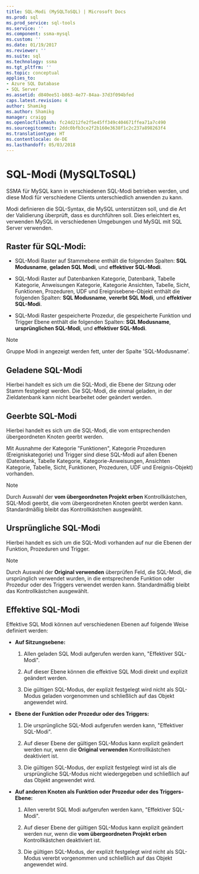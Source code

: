 ```yaml
---
title: SQL-Modi (MySQLToSQL) | Microsoft Docs
ms.prod: sql
ms.prod_service: sql-tools
ms.service: ''
ms.component: ssma-mysql
ms.custom: ''
ms.date: 01/19/2017
ms.reviewer: ''
ms.suite: sql
ms.technology: ssma
ms.tgt_pltfrm: ''
ms.topic: conceptual
applies_to:
- Azure SQL Database
- SQL Server
ms.assetid: d840ee51-b863-4e77-84aa-37d3f094bfed
caps.latest.revision: 4
author: Shamikg
ms.author: Shamikg
manager: craigg
ms.openlocfilehash: fc24d212fe2f5e45ff349c404671ffea71a7c490
ms.sourcegitcommit: 2ddc0bfb3ce2f2b160e3638f1c2c237a898263f4
ms.translationtype: HT
ms.contentlocale: de-DE
ms.lasthandoff: 05/03/2018
---
```

# <a name="sql-modes-mysqltosql"></a>SQL-Modi (MySQLToSQL)
SSMA für MySQL kann in verschiedenen SQL-Modi betrieben werden, und diese Modi für verschiedene Clients unterschiedlich anwenden zu kann.  
  
Modi definieren die SQL-Syntax, die MySQL unterstützen soll, und die Art der Validierung überprüft, dass es durchführen soll. Dies erleichtert es, verwenden MySQL in verschiedenen Umgebungen und MySQL mit SQL Server verwenden.  
  
## <a name="sql-modes-grid"></a>Raster für SQL-Modi:  
  
-   SQL-Modi Raster auf Stammebene enthält die folgenden Spalten: **SQL Modusname**, **geladen SQL Modi**, und **effektiver SQL-Modi**.  
  
-   SQL-Modi Raster auf Datenbanken Kategorie, Datenbank, Tabelle Kategorie, Anweisungen Kategorie, Kategorie Ansichten, Tabelle, Sicht, Funktionen, Prozeduren, UDF und Ereignisebene-Objekt enthält die folgenden Spalten: **SQL Modusname**, **vererbt SQL Modi**, und **effektiver SQL-Modi**.  
  
-   SQL-Modi Raster gespeicherte Prozedur, die gespeicherte Funktion und Trigger Ebene enthält die folgenden Spalten: **SQL Modusname**, **ursprünglichen SQL-Modi**, und **effektiver SQL-Modi**.  
  
> [!NOTE]  
> Gruppe Modi in angezeigt werden fett, unter der Spalte 'SQL-Modusname'.  
  
## <a name="loaded-sql-modes"></a>Geladene SQL-Modi  
Hierbei handelt es sich um die SQL-Modi, die Ebene der Sitzung oder Stamm festgelegt werden. Die SQL-Modi, die einmal geladen, in der Zieldatenbank kann nicht bearbeitet oder geändert werden.  
  
## <a name="inherited-sql-modes"></a>Geerbte SQL-Modi  
Hierbei handelt es sich um die SQL-Modi, die vom entsprechenden übergeordneten Knoten geerbt werden.  
  
Mit Ausnahme der Kategorie "Funktionen", Kategorie Prozeduren (Ereigniskategorie) und Trigger sind diese SQL-Modi auf allen Ebenen (Datenbank, Tabelle Kategorie, Kategorie-Anweisungen, Ansichten Kategorie, Tabelle, Sicht, Funktionen, Prozeduren, UDF und Ereignis-Objekt) vorhanden.  
  
> [!NOTE]  
> Durch Auswahl der **vom übergeordneten Projekt erben** Kontrollkästchen, SQL-Modi geerbt, die vom übergeordneten Knoten geerbt werden kann. Standardmäßig bleibt das Kontrollkästchen ausgewählt.  
  
## <a name="original-sql-modes"></a>Ursprüngliche SQL-Modi  
Hierbei handelt es sich um die SQL-Modi vorhanden auf nur die Ebenen der Funktion, Prozeduren und Trigger.  
  
> [!NOTE]  
> Durch Auswahl der **Original verwenden** überprüfen Feld, die SQL-Modi, die ursprünglich verwendet wurden, in die entsprechende Funktion oder Prozedur oder des Triggers verwendet werden kann. Standardmäßig bleibt das Kontrollkästchen ausgewählt.  
  
## <a name="effective-sql-modes"></a>Effektive SQL-Modi  
Effektive SQL Modi können auf verschiedenen Ebenen auf folgende Weise definiert werden:  
  
-   **Auf Sitzungsebene:**  
  
    1.  Allen geladen SQL Modi aufgerufen werden kann, "Effektiver SQL-Modi".  
  
    2.  Auf dieser Ebene können die effektive SQL Modi direkt und explizit geändert werden.  
  
    3.  Die gültigen SQL-Modus, der explizit festgelegt wird nicht als SQL-Modus geladen vorgenommen und schließlich auf das Objekt angewendet wird.  
  
-   **Ebene der Funktion oder Prozedur oder des Triggers:**  
  
    1.  Die ursprüngliche SQL-Modi aufgerufen werden kann, "Effektiver SQL-Modi".  
  
    2.  Auf dieser Ebene der gültigen SQL-Modus kann explizit geändert werden nur, wenn die **Original verwenden** Kontrollkästchen deaktiviert ist.  
  
    3.  Die gültigen SQL-Modus, der explizit festgelegt wird ist als die ursprüngliche SQL-Modus nicht wiedergegeben und schließlich auf das Objekt angewendet wird.  
  
-   **Auf anderen Knoten als Funktion oder Prozedur oder des Triggers-Ebene:**  
  
    1.  Allen vererbt SQL Modi aufgerufen werden kann, "Effektiver SQL-Modi".  
  
    2.  Auf dieser Ebene der gültigen SQL-Modus kann explizit geändert werden nur, wenn die **vom übergeordneten Projekt erben** Kontrollkästchen deaktiviert ist.  
  
    3.  Die gültigen SQL-Modus, der explizit festgelegt wird nicht als SQL-Modus vererbt vorgenommen und schließlich auf das Objekt angewendet wird.  
  
